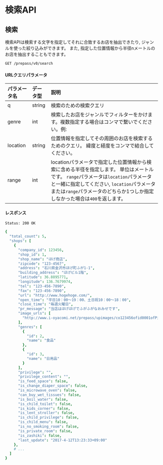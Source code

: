 # 検索API

## 検索
検索APIは検索する文字を指定してそれに合致するお店を抽出できたり, ジャンルを使った絞り込みができます。 また, 指定した位置情報から半径nメートルのお店を抽出することもできます。

    GET /prepass/v0/search

#### URLクエリパラメータ

|パラメータ名|データ型|説明|
|:-----------|:-------|:---|
|q           |string  |検索のための検索クエリ|
|genre       |int     |検索したお店をジャンルでフィルターをかけます。複数指定する場合はコンマで繋いでください。例: |
|location    |string  |位置情報を指定してその周囲のお店を検索するためのクエリ。 緯度と経度をコンマで結合してください。|
|range       |int     |locationパラメータで指定した位置情報から検索に含める半径を指定します。 単位はメートルです。 `range`パラメータは`location`パラメータと一緒に指定してください, `location`パラメータまたは`range`パラメータのどちらか1つしか指定しなかった場合は`400`を返します。|

#### レスポンス

    Status: 200 OK

```cson
{
  "total_count": 5,
  "shops": [
    {
      "company_id": 123456,
      "shop_id": 1,
      "shop_name": "ほげ商店",
      "zipcode": "123-4567",
      "address": "石川県金沢市ほげ町ふが1-1",
      "building_address": "ほげビル1階",
      "latitude": 36.8895771,
      "longitude": 136.7679974,
      "tel": "123-456-7890",
      "fax": "123-456-7890",
      "url": "http://www.hogehoge.com/",
      "open_time": "平日10：00～19：00、土日祝10：00～18：00",
      "close_time": "毎週火曜日",
      "pr_message": "当店はほげほげでふがふがなおみせです",
      "image_urls": [
        "http://www.i-oyacomi.net/prepass/upimages/co123456ofid0001ofPic1_middle.jpg"
      ],
      "genres": [
        {
          "id": 2,
          "name": "食品"
        },
        {
          "id": 3,
          "name": "日用品"
        }
      ],
      "privilege": "",
      "privilege_content": "",
      "is_feed_space": false,
      "is_change_diaper_space": false,
      "is_microwave_oven": false,
      "can_buy_wet_tissues": false,
      "is_boil_water": false,
      "is_child_toilet": false,
      "is_kids_corner": false,
      "is_lent_stroller": false,
      "is_child_privilege": false,
      "is_child_menu": false,
      "is_no_smoking_room": false,
      "is_private_room": false,
      "is_zashiki": false,
      "last_update": "2017-4-12T13:23:33+09:00"
    },
    # ...
  ]
}
```
